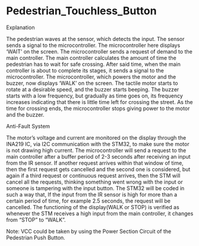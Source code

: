 # Pedestrian_Touchless_Button

Explanation

The pedestrian waves at the sensor, which detects the input. The sensor sends a signal to the microcontroller. The microcontroller here displays ‘WAIT’ on the screen.
The microcontroller sends a request of demand to the main controller. The main controller calculates the amount of time the pedestrian has to wait for safe crossing. 
After said time, when the main controller is about to complete its stages, it sends a signal to the microcontroller.
The microcontroller, which powers the motor and the buzzer, now displays ‘WALK’ on the screen. The tactile motor starts to rotate at a desirable speed, and the buzzer starts beeping.
The buzzer starts with a low frequency, but gradually as time goes on, its frequency increases indicating that there is little time left for crossing the street.
As the time for crossing ends, the microcontroller stops giving power to the motor and the buzzer.


Anti-Fault System
	
The motor’s voltage and current are monitored on the display through the INA219 IC, via I2C communication with the STM32, to make sure the motor is not drawing high current.
The microcontroller will send a request to the main controller after a buffer period of 2-3 seconds after receiving an input from the IR sensor. If another request arrives within that window of time, then the first request gets cancelled and the second one is considered, but again if a third request or continuous request arrives, then the STM will cancel all the requests, thinking something went wrong with the input or someone is tampering with the input button. 
The STM32 will be coded in such a way that, If the input from the IR sensor is high for more than a certain period of time, for example 2.5 seconds, the request will be cancelled.
The functioning of the display(WALK or STOP) is verified as whenever the STM receives a high input from the main controller, it changes from “STOP” to “WALK”.


Note: VCC could be taken by using the Power Section Circuit of the Pedestrian Push Button.
